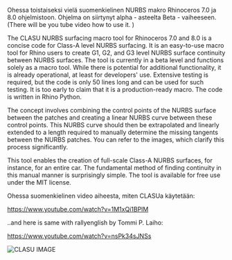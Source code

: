 Ohessa toistaiseksi vielä suomenkielinen NURBS makro Rhinoceros 7.0 ja 8.0 ohjelmistoon. Ohjelma on siirtynyt alpha - asteelta Beta - vaiheeseen. (There will be you tube video how to use it. )

The CLASU NURBS surfacing macro tool for Rhinoceros 7.0 and 8.0 is a concise code for Class-A level NURBS surfacing. It is an easy-to-use macro tool for Rhino users to create G1, G2, and G3 level NURBS surface continuity between NURBS surfaces. The tool is currently in a beta level and functions solely as a macro tool. While there is potential for additional functionality, it is already operational, at least for developers' use. Extensive testing is required, but the code is only 50 lines long and can be used for such testing. It is too early to claim that it is a production-ready macro. The code is written in Rhino Python.

The concept involves combining the control points of the NURBS surface between the patches and creating a linear NURBS curve between these control points. This NURBS curve should then be extrapolated and linearly extended to a length required to manually determine the missing tangents between the NURBS patches. You can refer to the images, which clarify this process significantly.

This tool enables the creation of full-scale Class-A NURBS surfaces, for instance, for an entire car. The fundamental method of finding continuity in this manual manner is surprisingly simple. The tool is available for free use under the MIT license.

Ohessa suomenkielinen video aiheesta, miten CLASUa käytetään: 

https://www.youtube.com/watch?v=1M1xQi1BPlM

..and here is same with rallyenglish by Tommi P. Laiho: 

https://www.youtube.com/watch?v=nsPk34sJNSs


![CLASU IMAGE](https://github.com/tplaiho777/CLASU/assets/81896612/83521456-a774-4d5c-aef5-8a6f31ed49dd)
